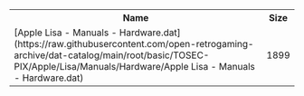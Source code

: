 <table>
<tr><th>Name</th><th>Size</th></tr>
<tr><td>[Apple Lisa - Manuals - Hardware.dat](https://raw.githubusercontent.com/open-retrogaming-archive/dat-catalog/main/root/basic/TOSEC-PIX/Apple/Lisa/Manuals/Hardware/Apple Lisa - Manuals - Hardware.dat)</td><td>1899</td></tr>
</table>
